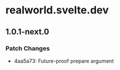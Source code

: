 # realworld.svelte.dev

## 1.0.1-next.0

### Patch Changes

- 4aa5a73: Future-proof prepare argument
